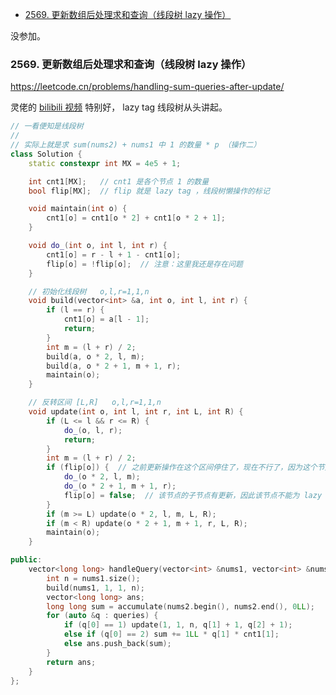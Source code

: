 
<!-- @import "[TOC]" {cmd="toc" depthFrom=1 depthTo=6 orderedList=false} -->

<!-- code_chunk_output -->

- [2569. 更新数组后处理求和查询（线段树 lazy 操作）](#-2569-更新数组后处理求和查询线段树-lazy-操作)

<!-- /code_chunk_output -->

没参加。

### 2569. 更新数组后处理求和查询（线段树 lazy 操作）

https://leetcode.cn/problems/handling-sum-queries-after-update/

灵佬的 [bilibili 视频](https://www.bilibili.com/video/BV15D4y1G7ms/) 特别好， lazy tag 线段树从头讲起。

```cpp
// 一看便知是线段树
//
// 实际上就是求 sum(nums2) + nums1 中 1 的数量 * p （操作二）
class Solution {
    static constexpr int MX = 4e5 + 1;

    int cnt1[MX];   // cnt1 是各个节点 1 的数量
    bool flip[MX];  // flip 就是 lazy tag ，线段树懒操作的标记

    void maintain(int o) {
        cnt1[o] = cnt1[o * 2] + cnt1[o * 2 + 1];
    }

    void do_(int o, int l, int r) {
        cnt1[o] = r - l + 1 - cnt1[o];
        flip[o] = !flip[o];  // 注意：这里我还是存在问题
    }

    // 初始化线段树   o,l,r=1,1,n
    void build(vector<int> &a, int o, int l, int r) {
        if (l == r) {
            cnt1[o] = a[l - 1];
            return;
        }
        int m = (l + r) / 2;
        build(a, o * 2, l, m);
        build(a, o * 2 + 1, m + 1, r);
        maintain(o);
    }

    // 反转区间 [L,R]   o,l,r=1,1,n
    void update(int o, int l, int r, int L, int R) {
        if (L <= l && r <= R) {
            do_(o, l, r);
            return;
        }
        int m = (l + r) / 2;
        if (flip[o]) {  // 之前更新操作在这个区间停住了，现在不行了，因为这个节点已经被 m 分割了，因此要向下递归
            do_(o * 2, l, m);
            do_(o * 2 + 1, m + 1, r);
            flip[o] = false;  // 该节点的子节点有更新，因此该节点不能为 lazy 节点
        }
        if (m >= L) update(o * 2, l, m, L, R);
        if (m < R) update(o * 2 + 1, m + 1, r, L, R);
        maintain(o);
    }

public:
    vector<long long> handleQuery(vector<int> &nums1, vector<int> &nums2, vector<vector<int>> &queries) {
        int n = nums1.size();
        build(nums1, 1, 1, n);
        vector<long long> ans;
        long long sum = accumulate(nums2.begin(), nums2.end(), 0LL);
        for (auto &q : queries) {
            if (q[0] == 1) update(1, 1, n, q[1] + 1, q[2] + 1);
            else if (q[0] == 2) sum += 1LL * q[1] * cnt1[1];
            else ans.push_back(sum);
        }
        return ans;
    }
};
```
